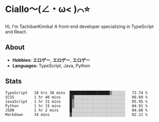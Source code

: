# Ciallo～(∠・ω< )⌒⭐️

Hi, I'm TachibanKimika! A front-end developer specializing in TypeScript and React.

## About
- **Hobbies:** **エロゲー**, **エロゲー**, **エロゲー**
- **Languages:** TypeScript, Java, Python

## Stats
<!--START_SECTION:waka-->

```text
TypeScript   18 hrs 38 mins  ██████████████████▒░░░░░░   72.74 %
SCSS         1 hr 46 mins    █▓░░░░░░░░░░░░░░░░░░░░░░░   06.89 %
JavaScript   1 hr 31 mins    █▒░░░░░░░░░░░░░░░░░░░░░░░   05.95 %
Python       1 hr 15 mins    █▒░░░░░░░░░░░░░░░░░░░░░░░   04.91 %
JSON         1 hr 2 mins     █░░░░░░░░░░░░░░░░░░░░░░░░   04.08 %
Markdown     34 mins         ▓░░░░░░░░░░░░░░░░░░░░░░░░   02.21 %
```

<!--END_SECTION:waka-->

<!-- ![Metrics](https://metrics.lecoq.io/TachibanaKimika?template=classic&base.activity=0&base.community=0&base.repositories=0&languages=1&isocalendar=1&isocalendar.duration=half-year&languages.limit=8&languages.sections=most-used&languages.colors=github&languages.threshold=0%25&languages.indepth=false&languages.recent.load=300&languages.recent.days=14&config.timezone=Asia%2FShanghai)
 -->
